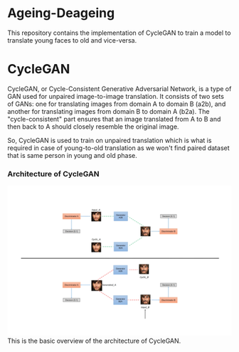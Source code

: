 # Ageing-Deageing
This repository contains the implementation of CycleGAN to train a model to translate young faces to old and vice-versa.

# CycleGAN
CycleGAN, or Cycle-Consistent Generative Adversarial Network, is a type of GAN used for unpaired image-to-image translation. It consists of two sets of GANs: one for translating images from domain A to domain B (a2b), and another for translating images from domain B to domain A (b2a). The "cycle-consistent" part ensures that an image translated from A to B and then back to A should closely resemble the original image.

So, CycleGAN is used to train on unpaired translation which is what is required in case of young-to-old translation as we won't find paired dataset that is same person in young and old phase.

### Architecture of CycleGAN
![alt text](use/file.png "architecture")
This is the basic overview of the architecture of CycleGAN.
